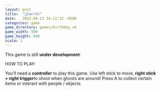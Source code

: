 ```yaml
---
layout: post
title:  "🥕Carrot"
date:   2022-08-13 14:12:32 -0500
categories: game
game_directory: games/birthday_v4
game_width: 500
game_height: 500
scale: 1
---
```


This game is still **under development**.


HOW TO PLAY:

You'll need a **controller** to play this game. Use left stick to move, **right stick + right trigger**to shoot when ghosts are around! Press A to collect certain items or interact with people / objects. 